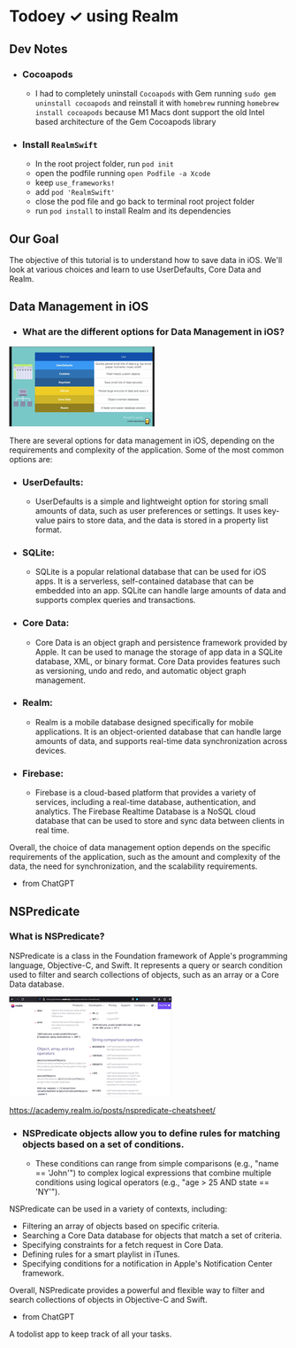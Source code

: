 
# Todoey ✓ using Realm

## Dev Notes

- ### Cocoapods
  - I had to completely uninstall `Cocoapods` with Gem running `sudo gem uninstall cocoapods` and reinstall it with `homebrew` running `homebrew install cocoapods` because M1 Macs dont support the old Intel based architecture of the Gem Cocoapods library
  
- ###  Install `RealmSwift`
  - In the root project folder, run `pod init`
  - open the podfile running `open Podfile -a Xcode`
  - keep `use_frameworks!`
  - add `pod 'RealmSwift'`
  - close the pod file and go back to terminal root project folder
  - run `pod install` to install Realm and its dependencies 

## Our Goal


The objective of this tutorial is to understand how to save data in iOS. We'll look at various choices and learn to use UserDefaults, Core Data and Realm.

## Data Management in iOS

- ### What are the different options for Data Management in iOS?

![data-mamangement](https://raw.githubusercontent.com/kawgh1/Todoey-iOS13/master/iOS%20Data.png)

There are several options for data management in iOS, depending on the requirements and complexity of the application. Some of the most common options are:

- ### UserDefaults: 
  - UserDefaults is a simple and lightweight option for storing small amounts of data, such as user preferences or settings. It uses key-value pairs to store data, and the data is stored in a property list format.

- ### SQLite: 
  - SQLite is a popular relational database that can be used for iOS apps. It is a serverless, self-contained database that can be embedded into an app. SQLite can handle large amounts of data and supports complex queries and transactions.

- ### Core Data: 
  - Core Data is an object graph and persistence framework provided by Apple. It can be used to manage the storage of app data in a SQLite database, XML, or binary format. Core Data provides features such as versioning, undo and redo, and automatic object graph management.

- ### Realm: 
  - Realm is a mobile database designed specifically for mobile applications. It is an object-oriented database that can handle large amounts of data, and supports real-time data synchronization across devices.

- ### Firebase: 
  - Firebase is a cloud-based platform that provides a variety of services, including a real-time database, authentication, and analytics. The Firebase Realtime Database is a NoSQL cloud database that can be used to store and sync data between clients in real time.

Overall, the choice of data management option depends on the specific requirements of the application, such as the amount and complexity of the data, the need for synchronization, and the scalability requirements.

- from ChatGPT



## NSPredicate

### What is NSPredicate?

NSPredicate is a class in the Foundation framework of Apple's programming language, Objective-C, and Swift. It represents a query or search condition used to filter and search collections of objects, such as an array or a Core Data database.

![nspredicate](https://raw.githubusercontent.com/kawgh1/Todoey-iOS13/master/NSPredicate%20Cheat%20Sheet.png)

https://academy.realm.io/posts/nspredicate-cheatsheet/

- ### NSPredicate objects allow you to define rules for matching objects based on a set of conditions. 
  - These conditions can range from simple comparisons (e.g., "name == 'John'") to complex logical expressions that combine multiple conditions using logical operators (e.g., "age > 25 AND state == 'NY'").

NSPredicate can be used in a variety of contexts, including:

- Filtering an array of objects based on specific criteria.
- Searching a Core Data database for objects that match a set of criteria.
- Specifying constraints for a fetch request in Core Data.
- Defining rules for a smart playlist in iTunes.
- Specifying conditions for a notification in Apple's Notification Center framework.

Overall, NSPredicate provides a powerful and flexible way to filter and search collections of objects in Objective-C and Swift.

- from ChatGPT



A todolist app to keep track of all your tasks.
